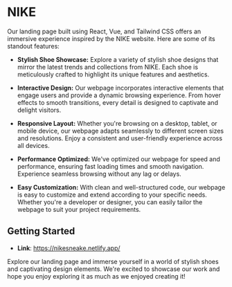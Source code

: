 # NIKE

Our landing page built using React, Vue, and Tailwind CSS offers an immersive experience inspired by the NIKE website. Here are some of its standout features:

- **Stylish Shoe Showcase:** Explore a variety of stylish shoe designs that mirror the latest trends and collections from NIKE. Each shoe is meticulously crafted to highlight its unique features and aesthetics.

- **Interactive Design:** Our webpage incorporates interactive elements that engage users and provide a dynamic browsing experience. From hover effects to smooth transitions, every detail is designed to captivate and delight visitors.

- **Responsive Layout:** Whether you're browsing on a desktop, tablet, or mobile device, our webpage adapts seamlessly to different screen sizes and resolutions. Enjoy a consistent and user-friendly experience across all devices.

- **Performance Optimized:** We've optimized our webpage for speed and performance, ensuring fast loading times and smooth navigation. Experience seamless browsing without any lag or delays.

- **Easy Customization:** With clean and well-structured code, our webpage is easy to customize and extend according to your specific needs. Whether you're a developer or designer, you can easily tailor the webpage to suit your project requirements.

## Getting Started
- **Link**: https://nikesneake.netlify.app/

Explore our landing page and immerse yourself in a world of stylish shoes and captivating design elements. We're excited to showcase our work and hope you enjoy exploring it as much as we enjoyed creating it!
